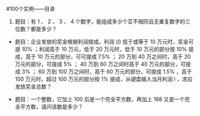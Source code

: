 #100个实例——目录

1. 题目：有 1 、 2 、 3 、 4 个数字，能组成多少个互不相同且无重复数字的三位数？都是多少？

* 题目：企业发放的奖金根据利润提成。利润 (I) 低于或等于 10 万元时，奖金可提 10% ；利润高于 10 万元，低于 20 万元时，低于 10 万元的部分按 10% 提成，高于 10 万元的部分，可可提成 7.5% ； 20 万到 40 万之间时，高于 20 万元的部分，可提成 5% ； 40 万到 60 万之间时高于 40 万元的部分，可提成 3% ； 60 万到 100 万之间时，高于 60 万元的部分，可提成 1.5% ，高于 100 万元时，超过 100 万元的部分按 1% 提成，从键盘输入当月利润 I ，求应发放奖金总数？

* 题目：一个整数，它加上 100 后是一个完全平方数，再加上 168 又是一个完全平方数，请问该数是多少？